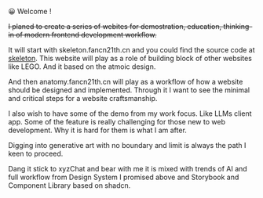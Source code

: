 😀 Welcome !

<span style="text-decoration-line: line-through;"> I planed to create a series of webites for demostration, education, thinking-in of modern frontend development workflow.  

It will start with skeleton.fancn21th.cn and you could find the source code at [skeleton](https://github.com/fancn21th/skeleton). This website will play as a role of building block of other websites like LEGO. And it based on the atmoic design. 

And then anatomy.fancn21th.cn will play as a workflow of how a website should be designed and implemented. Through it I want to see the minimal and critical steps for a website craftsmanship.

I also wish to have some of the demo from my work focus. Like LLMs client app. Some of the feature is really challenging for those new to web development. Why it is hard for them is what I am after.

Digging into generative art with no boundary and limit is always the path I keen to proceed. </span>

Dang it stick to xyzChat and bear with me it is mixed with trends of AI and full workflow from Design System I promised above and Storybook and Component Library based on shadcn. 
